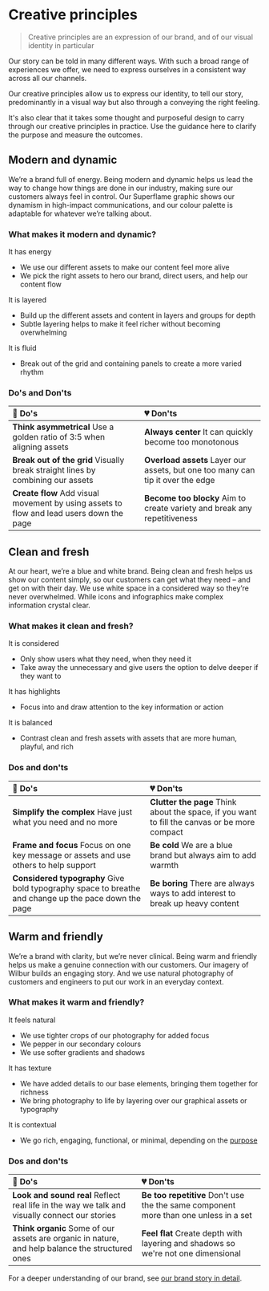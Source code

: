 # Creative principles

> Creative principles are an expression of our brand, and of our visual identity in particular

Our story can be told in many different ways. With such a broad range of experiences we offer, we need to express ourselves in a consistent way across all our channels.

Our creative principles allow us to express our identity, to tell our story, predominantly in a visual way but also through a conveying the right feeling.

It's also clear that it takes some thought and purposeful design to carry through our creative principles in practice. Use the guidance here to clarify the  purpose and measure the outcomes.

## Modern and dynamic

We’re a brand full of energy. Being modern and dynamic helps us lead the way to change how things are done in our industry, making sure our customers always feel in control. Our Superflame graphic shows our dynamism in high-impact communications, and our colour palette is adaptable for whatever we’re talking about.

### What makes it modern and dynamic?

It has energy

- We use our different assets to make our content feel more alive
- We pick the right assets to hero our brand, direct users, and help our content flow

It is layered

- Build up the different assets and content in layers and groups for depth
- Subtle layering helps to make it feel richer without becoming overwhelming

It is fluid

- Break out of the grid and containing panels to create a more varied rhythm

### Do's and Don'ts

| 💚 Do's | 💔 Don'ts |
| :--- | :--- |
| **Think asymmetrical**  Use a golden ratio of 3:5 when aligning assets | **Always center**  It can quickly become too monotonous |
| **Break out of the grid**  Visually break straight lines by combining our assets | **Overload assets**  Layer our assets, but one too many can tip it over the edge |
| **Create flow**  Add visual movement by using assets to flow and lead users down the page | **Become too blocky**  Aim to create variety and break any repetitiveness |

## Clean and fresh

At our heart, we’re a blue and white brand. Being clean and fresh helps us show our content simply, so our customers can get what they need – and get on with their day. We use white space in a considered way so they’re never overwhelmed. While icons and infographics make complex information crystal clear.

### What makes it clean and fresh?

It is considered

- Only show users what they need, when they need it
- Take away the unnecessary and give users the option to delve deeper if they want to

It has highlights

- Focus into and draw attention to the key information or action

It is balanced

- Contrast clean and fresh assets with assets that are more human, playful, and rich

### Dos and don'ts

| 💚 Do's | 💔 Don'ts |
| :--- | :--- |
| **Simplify the complex**  Have just what you need and no more | **Clutter the page**  Think about the space, if you want to fill the canvas or be more compact |
| **Frame and focus**  Focus on one key message or assets and use others to help support | **Be cold**  We are a blue brand but always aim to add warmth |
| **Considered typography**  Give bold typography space to breathe and change up the pace down the page | **Be boring**  There are always ways to add interest to break up heavy content |

## Warm and friendly

We’re a brand with clarity, but we’re never clinical. Being warm and friendly helps us make a genuine connection with our customers. Our imagery of Wilbur builds an engaging story. And we use natural photography of customers and engineers to put our work in an everyday context.

### What makes it warm and friendly?



It feels natural

- We use tighter crops of our photography for added focus
- We pepper in our secondary colours
- We use softer gradients and shadows

It has texture

- We have added details to our base elements, bringing them together for richness
- We bring photography to life by layering over our graphical assets or typography

It is contextual

- We go rich, engaging, functional, or minimal, depending on the [purpose](https://centrica.frontify.com/r/jmWK0vSYlZD1r980jDCf_iwljZbvaeHIbY67XEyDDIk,)

### Dos and don'ts

| 💚 Do's | 💔 Don'ts |
| :--- | :--- |
| **Look and sound real**  Reflect real life in the way we talk and visually connect our stories | **Be too repetitive**  Don't use the the same component more than one unless in a set |
| **Think organic**  Some of our assets are organic in nature, and help balance the structured ones | **Feel flat**  Create depth with layering and shadows so we're not one dimensional |

For a deeper understanding of our brand, see [our brand story in detail](https://centrica.frontify.com/d/nfz7xmW4vrF9).
